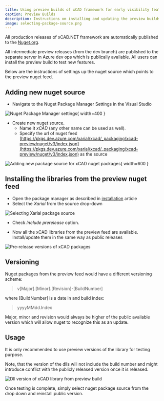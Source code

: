 ```yaml
---
title: Using preview builds of xCAD framework for early visibility features
caption: Preview Builds
description: Instructions on installing and updating the preview builds of xCAD.NET framework from development enviro
image: selecting-package-source.png
---
```

All production releases of xCAD.NET framework are automatically published to the [Nuget.org](https://Nuget.org).

All intermediate preview releases (from the dev branch) are published to the separate server in Azure dev ops which is publically available. All users can install the preview build to test new features.

Below are the instructions of settings up the nuget source which points to the preview nuget feed.

## Adding new nuget source

* Navigate to the Nuget Package Manager Settings in the Visual Studio

![Nuget Package Manager settings](nuget-package-manager-settings.png){ width=400 }

* Create new nuget source.
  * Name it *xCAD* (any other name can be used as well).
  * Specify the url of nuget feed [https://pkgs.dev.azure.com/xarial/xcad/_packaging/xcad-preview/nuget/v3/index.json](https://pkgs.dev.azure.com/xarial/xcad/_packaging/xcad-preview/nuget/v3/index.json) as the source

![Adding new package source for xCAD nuget packages](xcad-package-source.png){ width=600 }

## Installing the libraries from the preview nuget feed

* Open the package manager as described in [installation](../../installation/) article
* Select the *Xarial* from the source drop-down

![Selecting Xarial package source](selecting-package-source.png)

* Check *Include prerelease* option.

* Now all the xCAD libraries from the preview feed are available. Install/update them in the same way as public releases

![Pre-release versions of xCAD packages](pre-release-xcad-packages.png)

## Versioning

Nuget packages from the preview feed would have a different versioning scheme:

> v[Major].[Minor].[Revision]-[BuildNumber]

where [BuildNumber] is a date in and build index:

> yyyyMMdd.Index

Major, minor and revision would always be higher of the public available version which will allow nuget to recognize this as an update.

## Usage

It is only recommended to use preview versions of the library for testing purpose.

Note, that the version of the dlls will not include the build number and might introduce conflict with the publicly released version once it is released.

![Dll version of xCAD library from preview build](xcad-dll-version.png)

Once testing is complete, simply select nuget package source from the drop down and reinstall public version.

